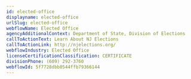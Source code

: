 ```yaml
---
id: elected-office
displayname: elected-office
urlSlug: elected-office
webflowName: Elected Office
agencyAdditionalContext: Department of State, Division of Elections
callToActionText: Learn About NJ Elections
callToActionLink: http://njelections.org/
webflowIndustry: Elected Office
licenseCertificationClassification: CERTIFICATE
divisionPhone: (609) 292-3760
webflowId: 5f7728dbb0544ffb79366144
---
```

